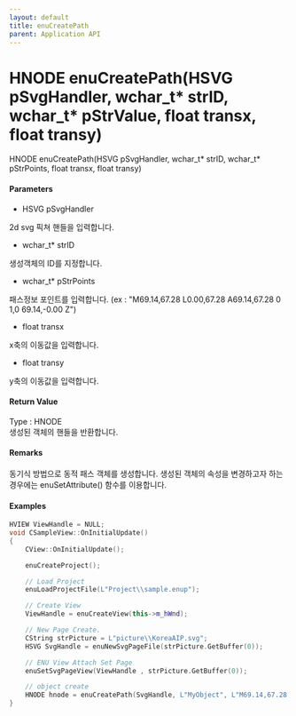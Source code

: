 ```yaml
---
layout: default
title: enuCreatePath
parent: Application API
---
```

# HNODE enuCreatePath\(HSVG pSvgHandler, wchar\_t\* strID, wchar\_t\* pStrValue, float transx, float transy\)

HNODE enuCreatePath\(HSVG pSvgHandler, wchar\_t\* strID, wchar\_t\* pStrPoints, float transx, float transy\)

#### Parameters

* HSVG pSvgHandler

2d svg 픽쳐 핸들을 입력합니다.

* wchar\_t\* strID

생성객체의 ID를 지정합니다.

* wchar\_t\* pStrPoints

패스정보 포인트를 입력합니다. \(ex : "M69.14,67.28 L0.00,67.28 A69.14,67.28 0 1,0 69.14,-0.00 Z"\)

* float transx

x축의 이동값을 입력합니다.

* float transy

y축의 이동값을 입력합니다.

#### Return Value

Type : HNODE  
생성된 객체의 핸들을 반환합니다.

#### Remarks

동기식 방법으로  동적 패스 객체를 생성합니다. 생성된 객체의 속성을 변경하고자 하는 경우에는 enuSetAttribute\(\) 함수를 이용합니다.

#### Examples

```cpp
HVIEW ViewHandle = NULL; 
void CSampleView::OnInitialUpdate() 
{ 
    CView::OnInitialUpdate(); 

    enuCreateProject(); 

    // Load Project
    enuLoadProjectFile(L"Project\\sample.enup"); 

    // Create View
    ViewHandle = enuCreateView(this->m_hWnd); 

    // New Page Create. 
    CString strPicture = L"picture\\KoreaAIP.svg"; 
    HSVG SvgHandle = enuNewSvgPageFile(strPicture.GetBuffer(0)); 

    // ENU View Attach Set Page 
    enuSetSvgPageView(ViewHandle , strPicture.GetBuffer(0)); 

    // object create
    HNODE hnode = enuCreatePath(SvgHandle, L"MyObject", L"M69.14,67.28 L0.00,67.28 A69.14,67.28 0 1,0 69.14,-0.00 Z", 0, 0);
}
```



